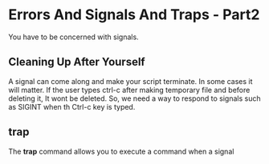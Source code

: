 # Errors And Signals And Traps - Part2
You have to be concerned with signals.

## Cleaning Up After Yourself
A signal can come along and make your script terminate. In some cases it will matter. If the user types ctrl-c after making temporary file and before deleting it, It wont be deleted. So, we need a way to respond to signals such as SIGINT when th Ctrl-c key is typed.

## trap
The **trap** command allows you to execute a command when a signal

<!--stackedit_data:
eyJoaXN0b3J5IjpbNzA1NTM0Mzk5LC02OTYwNzMyMzldfQ==
-->